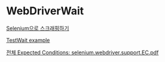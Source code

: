 # WebDriverWait

[Selenium으로 스크래핑하기](https://fenderist.tistory.com/168)

[TestWait example](https://github.com/SeleniumHQ/seleniumhq.github.io/blob/trunk/examples/python/tests/waits/test_waits.py#L38-L44)

[전체 Expected Conditions: selenium.webdriver.support.EC.pdf](https://github.com/fasthill/My-gist/files/10577872/selenium.webdriver.support.EC.pdf)
